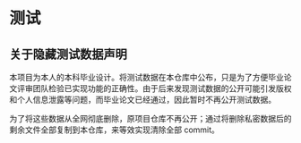 # 测试

## 关于隐藏测试数据声明

本项目为本人的本科毕业设计。将测试数据在本仓库中公布，只是为了方便毕业论文评审团队检验已实现功能的正确性。由于后来发现测试数据的公开可能引发版权和个人信息泄露等问题，而毕业论文已经通过，因此暂时不再公开测试数据。

为了将这些数据从全网彻底删除，原项目仓库不再公开；通过将删除私密数据后的剩余文件全部复制到本仓库，来等效实现清除全部 commit。
